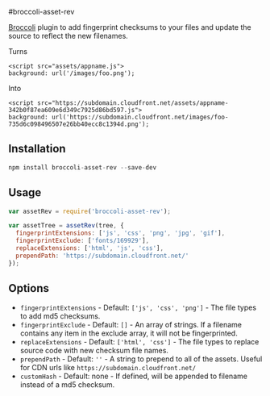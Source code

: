 #broccoli-asset-rev

[Broccoli](https://github.com/broccolijs/broccoli) plugin to add fingerprint checksums to your files and update the source to reflect the new filenames.

Turns

```
<script src="assets/appname.js">
background: url('/images/foo.png');
```

Into

```
<script src="https://subdomain.cloudfront.net/assets/appname-342b0f87ea609e6d349c7925d86bd597.js">
background: url('https://subdomain.cloudfront.net/images/foo-735d6c098496507e26bb40ecc8c1394d.png');
```

## Installation

```js
npm install broccoli-asset-rev --save-dev
```

## Usage

```js
var assetRev = require('broccoli-asset-rev');

var assetTree = assetRev(tree, {
  fingerprintExtensions: ['js', 'css', 'png', 'jpg', 'gif'],
  fingerprintExclude: ['fonts/169929'],
  replaceExtensions: ['html', 'js', 'css'],
  prependPath: 'https://subdomain.cloudfront.net/'
});
```

## Options

  - `fingerprintExtensions` - Default: `['js', 'css', 'png']` - The file types to add md5 checksums.
  - `fingerprintExclude` - Default: `[]` - An array of strings. If a filename contains any item in the exclude array, it will not be fingerprinted.
  - `replaceExtensions` - Default: `['html', 'css']` - The file types to replace source code with new checksum file names.
  - `prependPath` - Default: `''` - A string to prepend to all of the assets. Useful for CDN urls like `https://subdomain.cloudfront.net/`
  - `customHash` - Default: none - If defined, will be appended to filename instead of a md5 checksum.
